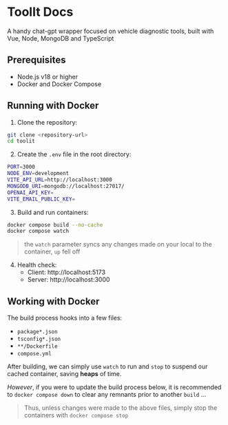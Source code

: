 # ToolIt Docs

A handy chat-gpt wrapper focused on vehicle diagnostic tools, built with Vue, Node, MongoDB and TypeScript

## Prerequisites

- Node.js v18 or higher
- Docker and Docker Compose

## Running with Docker

1. Clone the repository:

```bash
git clone <repository-url>
cd toolit
```

2. Create the `.env` file in the root directory:

```bash
PORT=3000
NODE_ENV=development
VITE_API_URL=http://localhost:3000
MONGODB_URI=mongodb://localhost:27017/
OPENAI_API_KEY=
VITE_EMAIL_PUBLIC_KEY=
```

3. Build and run containers:

```bash
docker compose build --no-cache
docker compose watch
```

> the `watch` parameter syncs any changes made on your local to the container, `up` fell off

4. Health check:
    - Client: http://localhost:5173
    - Server: http://localhost:3000

## Working with Docker

The build process hooks into a few files:

- `package*.json`
- `tsconfig*.json`
- `**/Dockerfile`
- `compose.yml`

After building, we can simply use `watch` to run and `stop` to suspend our cached container, saving **heaps** of time.

_However_, if you were to update the build process below, it is recommended to `docker compose down` to clear any remnants prior to another `build` ...

> Thus, unless changes were made to the above files, simply stop the containers with `docker compose stop`
